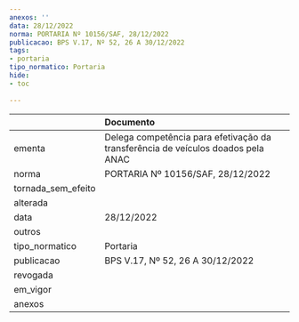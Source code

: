 ```yaml
---
anexos: ''
data: 28/12/2022
norma: PORTARIA Nº 10156/SAF, 28/12/2022
publicacao: BPS V.17, Nº 52, 26 A 30/12/2022
tags:
- portaria
tipo_normatico: Portaria
hide: 
- toc 
 
---
```


|                    | Documento                                                                        |
|:-------------------|:---------------------------------------------------------------------------------|
| ementa             | Delega competência para efetivação da transferência de veículos doados pela ANAC |
| norma              | PORTARIA Nº 10156/SAF, 28/12/2022                                                |
| tornada_sem_efeito |                                                                                  |
| alterada           |                                                                                  |
| data               | 28/12/2022                                                                       |
| outros             |                                                                                  |
| tipo_normatico     | Portaria                                                                         |
| publicacao         | BPS V.17, Nº 52, 26 A 30/12/2022                                                 |
| revogada           |                                                                                  |
| em_vigor           |                                                                                  |
| anexos             |                                                                                  |